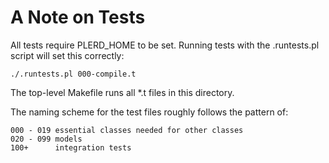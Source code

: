 # A Note on Tests

All tests require PLERD_HOME to be set.  Running tests with the .runtests.pl script will set this correctly:

    ./.runtests.pl 000-compile.t

The top-level Makefile runs all *.t files in this directory.

The naming scheme for the test files roughly follows the pattern of:

    000 - 019 essential classes needed for other classes
    020 - 099 models
    100+      integration tests
